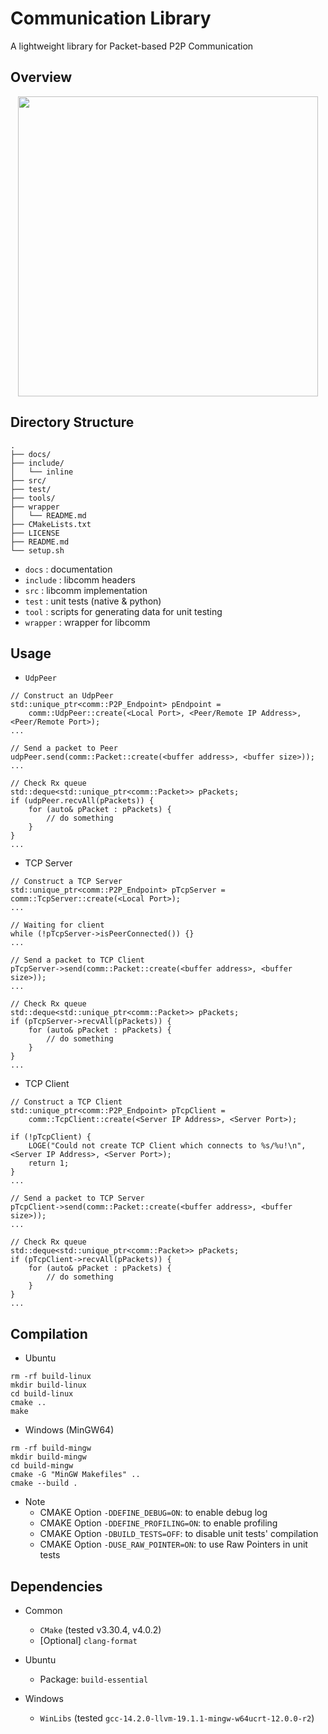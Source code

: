 # Communication Library
A lightweight library for Packet-based P2P Communication

## Overview

<p align="center">
  <img src="./docs/overview.jpg" width="480" />
</p>

## Directory Structure
```
.
├── docs/
├── include/
│   └── inline
├── src/
├── test/
├── tools/
├── wrapper
│   └── README.md
├── CMakeLists.txt
├── LICENSE
├── README.md
└── setup.sh
```

* `docs`    : documentation
* `include` : libcomm headers
* `src`     : libcomm implementation
* `test`    : unit tests (native & python)
* `tool`    : scripts for generating data for unit testing
* `wrapper` : wrapper for libcomm

## Usage
* `UdpPeer`
```
// Construct an UdpPeer
std::unique_ptr<comm::P2P_Endpoint> pEndpoint =
    comm::UdpPeer::create(<Local Port>, <Peer/Remote IP Address>, <Peer/Remote Port>);
...

// Send a packet to Peer
udpPeer.send(comm::Packet::create(<buffer address>, <buffer size>));
...

// Check Rx queue
std::deque<std::unique_ptr<comm::Packet>> pPackets;
if (udpPeer.recvAll(pPackets)) {
    for (auto& pPacket : pPackets) {
        // do something
    }
}
...
```

* TCP Server
```
// Construct a TCP Server
std::unique_ptr<comm::P2P_Endpoint> pTcpServer = comm::TcpServer::create(<Local Port>);
...

// Waiting for client
while (!pTcpServer->isPeerConnected()) {}
...

// Send a packet to TCP Client
pTcpServer->send(comm::Packet::create(<buffer address>, <buffer size>));
...

// Check Rx queue
std::deque<std::unique_ptr<comm::Packet>> pPackets;
if (pTcpServer->recvAll(pPackets)) {
    for (auto& pPacket : pPackets) {
        // do something
    }
}
...
```

* TCP Client
```
// Construct a TCP Client
std::unique_ptr<comm::P2P_Endpoint> pTcpClient =
    comm::TcpClient::create(<Server IP Address>, <Server Port>);

if (!pTcpClient) {
    LOGE("Could not create TCP Client which connects to %s/%u!\n", <Server IP Address>, <Server Port>);
    return 1;
}
...

// Send a packet to TCP Server
pTcpClient->send(comm::Packet::create(<buffer address>, <buffer size>));
...

// Check Rx queue
std::deque<std::unique_ptr<comm::Packet>> pPackets;
if (pTcpClient->recvAll(pPackets)) {
    for (auto& pPacket : pPackets) {
        // do something
    }
}
...
```

## Compilation
* Ubuntu
```
rm -rf build-linux
mkdir build-linux
cd build-linux
cmake ..
make
```

* Windows (MinGW64)
```
rm -rf build-mingw
mkdir build-mingw
cd build-mingw
cmake -G "MinGW Makefiles" ..
cmake --build .
```

* Note
  * CMAKE Option `-DDEFINE_DEBUG=ON`: to enable debug log
  * CMAKE Option `-DDEFINE_PROFILING=ON`: to enable profiling
  * CMAKE Option `-DBUILD_TESTS=OFF`: to disable unit tests' compilation
  * CMAKE Option `-DUSE_RAW_POINTER=ON`: to use Raw Pointers in unit tests

## Dependencies
* Common
  * `CMake` (tested v3.30.4, v4.0.2)
  * [Optional] `clang-format`

* Ubuntu
  * Package: `build-essential`

* Windows
  * `WinLibs` (tested `gcc-14.2.0-llvm-19.1.1-mingw-w64ucrt-12.0.0-r2`)
